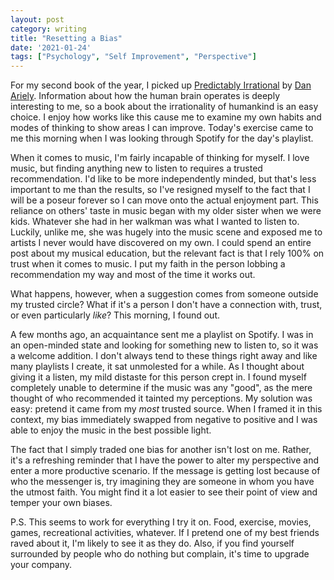 ```yaml
---
layout: post
category: writing
title: "Resetting a Bias"
date: '2021-01-24'
tags: ["Psychology", "Self Improvement", "Perspective"]
---
```


For my second book of the year, I picked up [Predictably Irrational](https://www.goodreads.com/book/show/1713426.Predictably_Irrational) by [Dan Ariely](https://twitter.com/danariely). Information about how the human brain operates is deeply interesting to me, so a book about the irrationality of humankind is an easy choice. I enjoy how works like this cause me to examine my own habits and modes of thinking to show areas I can improve. Today's exercise came to me this morning when I was looking through Spotify for the day's playlist.

<!--more-->

When it comes to music, I'm fairly incapable of thinking for myself. I love music, but finding anything new to listen to requires a trusted recommendation. I'd like to be more independently minded, but that's less important to me than the results, so I've resigned myself to the fact that I will be a poseur forever so I can move onto the actual enjoyment part. This reliance on others' taste in music began with my older sister when we were kids. Whatever she had in her walkman was what I wanted to listen to. Luckily, unlike me, she was hugely into the music scene and exposed me to artists I never would have discovered on my own. I could spend an entire post about my musical education, but the relevant fact is that I rely 100% on trust when it comes to music. I put my faith in the person lobbing a recommendation my way and most of the time it works out.

What happens, however, when a suggestion comes from someone outside my trusted circle? What if it's a person I don't have a connection with, trust, or even particularly _like_? This morning, I found out.

A few months ago, an acquaintance sent me a playlist on Spotify. I was in an open-minded state and looking for something new to listen to, so it was a welcome addition. I don't always tend to these things right away and like many playlists I create, it sat unmolested for a while. As I thought about giving it a listen, my mild distaste for this person crept in. I found myself completely unable to determine if the music was any "good", as the mere thought of who recommended it tainted my perceptions. My solution was easy: pretend it came from my _most_ trusted source. When I framed it in this context, my bias immediately swapped from negative to positive and I was able to enjoy the music in the best possible light.

The fact that I simply traded one bias for another isn't lost on me. Rather, it's a refreshing reminder that I have the power to alter my perspective and enter a more productive scenario. If the message is getting lost because of who the messenger is, try imagining they are someone in whom you have the utmost faith. You might find it a lot easier to see their point of view and temper your own biases.

P.S. This seems to work for everything I try it on. Food, exercise, movies, games, recreational activities, whatever. If I pretend one of my best friends raved about it, I'm likely to see it as they do. Also, if you find yourself surrounded by people who do nothing but complain, it's time to upgrade your company.
